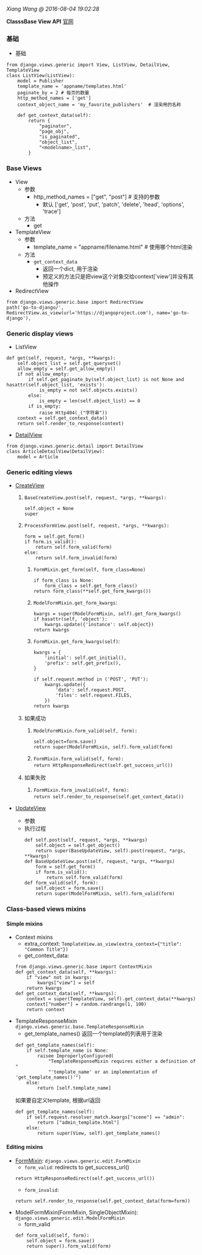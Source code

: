 *Xiang Wang @ 2016-08-04 19:02:28*

**ClasssBase View API**
[官网](https://docs.djangoproject.com/en/3.0/ref/class-based-views/)

### 基础
* 基础
```
from django.views.generic import View, ListView, DetailView, TemplateView
class ListView(ListView):
    model = Publisher
    template_name = 'appname/templates.html'
    paginate_by = 2 # 每页的数量
    http_method_names = ['get']
    context_object_name = 'my_favorite_publishers'  # 渲染用的名称

    def get_context_data(self):
        return {
            "paginator",
            "page_obj",
            "is_paginated",
            "object_list",
            "<modelname>_list",
        }
```

### Base Views
* View
    * 参数
        * http_method_names = ["get", "post"]   # 支持的参数
            * 默认 ['get', 'post', 'put', 'patch', 'delete', 'head', 'options', 'trace']
    * 方法
        * get
* TemplateView
    * 参数
        * template_name = "appname/filename.html"  # 使用哪个html渲染
    * 方法
        * `get_context_data`
            * 返回一个dict, 用于渲染
            * 预定义的方法只是把view这个对象交给context['view']并没有其他操作
* RedirectView
```
from django.views.generic.base import RedirectView
path('go-to-django/', RedirectView.as_view(url='https://djangoproject.com'), name='go-to-django'),
```

### Generic display views
* ListView
```
def get(self, request, *args, **kwargs):
    self.object_list = self.get_queryset()
    allow_empty = self.get_allow_empty()
    if not allow_empty:
        if self.get_paginate_by(self.object_list) is not None and hasattr(self.object_list, 'exists'):
            is_empty = not self.objects.exists()
        else:
            is_empty = len(self.object_list) == 0
        if is_empty:
            raise Http404(_("字符串"))
    context = self.get_context_data()
    return self.render_to_response(context)
```
* [DetailView](https://docs.djangoproject.com/en/1.11/ref/class-based-views/generic-display/#detailview)
```
from django.views.generic.detail import DetailView
class ArticleDetailView(DetailView):
    model = Article
```

### Generic editing views
* [CreateView](https://docs.djangoproject.com/en/1.11/ref/class-based-views/flattened-index/#createview)
    1. `BaseCreateView.post(self, request, *args, **kwargs):`  
        ```
        self.object = None
        super
        ```
    2. `ProcessFormView.post(self, request, *args, **kwargs):`  
        ```
        form = self.get_form()
        if form.is_valid():
            return self.form_valid(form)
        else:
            return self.form_invalid(form)
        ```
        1. `FormMixin.get_form(self, form_class=None)`
            ```
            if form_class is None:
                form_class = self.get_form_class()
            return form_class(**self.get_form_kwargs())
            ```
        2. `ModelFormMixin.get_form_kwargs`:
            ```
            kwargs = super(ModelFormMixin, self).get_form_kwargs()
            if hasattr(self, 'object'):
                kwargs.update({'instance': self.object})
            return kwargs
            ```
        3. `FormMixin.get_form_kwargs(self)`:
            ```
            kwargs = {                                  
                'initial': self.get_initial(),          
                'prefix': self.get_prefix(),            
            }                                           
                                                        
            if self.request.method in ('POST', 'PUT'):  
                kwargs.update({                         
                    'data': self.request.POST,          
                    'files': self.request.FILES,        
                })                                      
            return kwargs                               
            ```

    3. 如果成功
        1. `ModelFormMixin.form_valid(self, form):`
            ```
            self.object=form.save()
            return super(ModelFormMixin, self).form_valid(form)
            ```
        2. `FormMixin.form_valid(self, form):`  
            `return HttpResponseRedirect(self.get_success_url())`
    4. 如果失败
        1. `FormMixin.form_invalid(self, form):`  
            `return self.render_to_response(self.get_context_data())`

* [UpdateView](https://docs.djangoproject.com/en/1.11/ref/class-based-views/generic-editing/#updateview)
    * 参数
    * 执行过程
        ```
        def self.post(self, request, *args, **kwargs)
            self.object = self.get_object()
            return super(BaseUpdateView, self).post(request, *args, **kwargs)
        def BaseUpdateView.post(self, request, *args, **kwargs)
            form = self.get_form()
            if form.is_valid():
                return self.form_valid(form)
        def form_valid(self, form):
            self.object = form.save()
            return super(ModelFormMixin, self).form_valid(form)
        ```


### Class-based views mixins

#### Simple mixins
* Context mixins
    * extra_context: `TemplateView.as_view(extra_context={"title": "Common Title"})`
    * get_context_data:  
    ```
    from django.views.generic.base import ContextMixin
    def get_context_data(self, **kwargs):
        if "view" not in kwargs:
            kwargs["view"] = self
        return kwargs
    def get_context_data(self, **kwargs):
        context = super(TemplateView, self).get_context_data(**kwargs)
        context["number"] = random.randrange(1, 100)
        return context
    ```
* TemplateResponseMixin
`django.views.generic.base.TemplateResponseMixin`
    * get_template_names()
    返回一个template的列表用于渲染
    ```
    def get_template_names(self):
        if self.template_name is None:
            raisee ImproperlyConfigured(
                "TemplateResponseMixin requires either a definition of "
                "'template_name' or an implementation of 'get_template_names()'")
        else:
            return [self.template_name]
    ```
    如果要自定义template, 根据url返回
    ```
    def get_template_names(self):
        if self.request.resolver_match.kwargs["scene"] == "admin":
            return ["admin_template.html"]
        else:
            return super(View, self).get_template_names()
    ```


#### Editing mixins
* [FormMixin](https://docs.djangoproject.com/en/3.0/ref/class-based-views/mixins-editing/#formmixin): `django.views.generic.edit.FormMixin`
    * `form_valid`: redirects to get_success_url()
    ```
    return HttpResponseRedirect(self.get_success_url())
    ```
    * `form_invalid`:
    ```
    return self.render_to_response(self.get_context_data(form=form))
    ```
* ModelFormMixin(FormMixin, SingleObjectMixin): `django.views.generic.edit.ModelFormMixin`
    * form_valid
    ```
    def form_valid(self, form):
        self.object = form.save()
        return super().form_valid(form)
    ```
